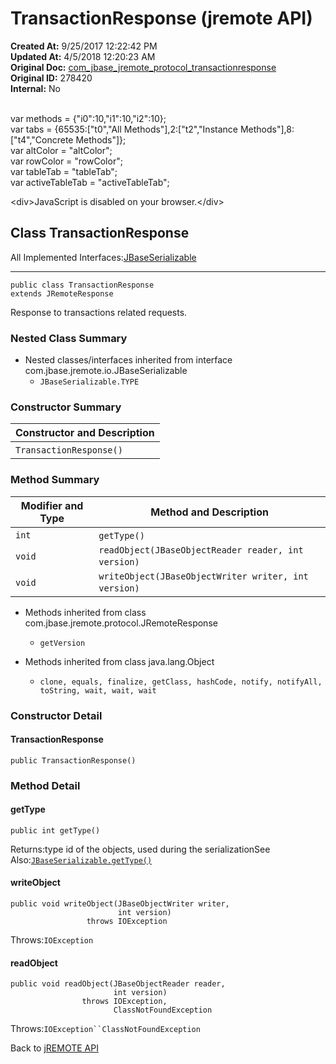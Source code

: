 # TransactionResponse (jremote API)

**Created At:** 9/25/2017 12:22:42 PM  
**Updated At:** 4/5/2018 12:20:23 AM  
**Original Doc:** [com_jbase_jremote_protocol_transactionresponse](https://docs.jbase.com/39270-protocol/com_jbase_jremote_protocol_transactionresponse)  
**Original ID:** 278420  
**Internal:** No  

<!--<br>    try {<br>        if (location.href.indexOf('is-external=true') == -1) {<br>            parent.document.title="TransactionResponse (jremote   API)";<br>        }<br>    }<br>    catch(err) {<br>    }<br>//--><br>var methods = {"i0":10,"i1":10,"i2":10};<br>var tabs = {65535:["t0","All Methods"],2:["t2","Instance Methods"],8:["t4","Concrete Methods"]};<br>var altColor = "altColor";<br>var rowColor = "rowColor";<br>var tableTab = "tableTab";<br>var activeTableTab = "activeTableTab";&lt;div&gt;JavaScript is disabled on your browser.&lt;/div&gt;


## Class TransactionResponse

All Implemented Interfaces:[JBaseSerializable](./../../io/jbaseserializable-%28jremote-api%29 "interface in com.jbase.jremote.io")
* * *


```
public class TransactionResponse
extends JRemoteResponse
```

Response to transactions related requests.

### Nested Class Summary

- Nested classes/interfaces inherited from interface com.jbase.jremote.io.JBaseSerializable
    - `JBaseSerializable.TYPE`






### Constructor Summary


| Constructor and Description<br> |
| --- |
| `TransactionResponse()` <br> |






### Method Summary


| Modifier and Type<br> | Method and Description<br> |
| --- | --- |
| `int`<br> | `getType()` <br> |
| `void`<br> | `readObject(JBaseObjectReader reader, int version)` <br> |
| `void`<br> | `writeObject(JBaseObjectWriter writer, int version)` <br> |


- Methods inherited from class com.jbase.jremote.protocol.JRemoteResponse
    - `getVersion`




- Methods inherited from class java.lang.Object
    - `clone, equals, finalize, getClass, hashCode, notify, notifyAll, toString, wait, wait, wait`

### Constructor Detail

#### TransactionResponse

```
public TransactionResponse()
```



### 


### Method Detail

#### getType

```
public int getType()
```
Returns:type id of the objects, used during the serializationSee Also:[`JBaseSerializable.getType()`](/39250-io/com_jbase_jremote_io_jbaseserializable#getType--)
#### writeObject

```
public void writeObject(JBaseObjectWriter writer,
                        int version)
                 throws IOException
```
Throws:`IOException`
#### readObject

```
public void readObject(JBaseObjectReader reader,
                       int version)
                throws IOException,
                       ClassNotFoundException
```
Throws:`IOException``ClassNotFoundException`

Back to [jREMOTE API](com_jbase_jremote_package-summary)

